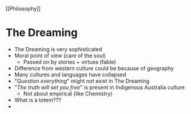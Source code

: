 [[Philosophy]]
# The Dreaming
- The Dreaming is very sophisticated
- Moral point of view (care of the soul)
	- Passed on by stories + virtues (fable)
- Difference from western culture could be because of geography
- Many cultures and languages have collapsed
- "*Question everything*" might not exist in The Dreaming
- "*The truth will set you free*" is present in Indigenous Australia culture 
	- Not about empirical (like Chemistry)
- What is a totem???
- 